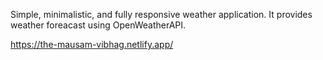Simple, minimalistic, and fully responsive weather application. It provides weather foreacast using OpenWeatherAPI.

https://the-mausam-vibhag.netlify.app/
